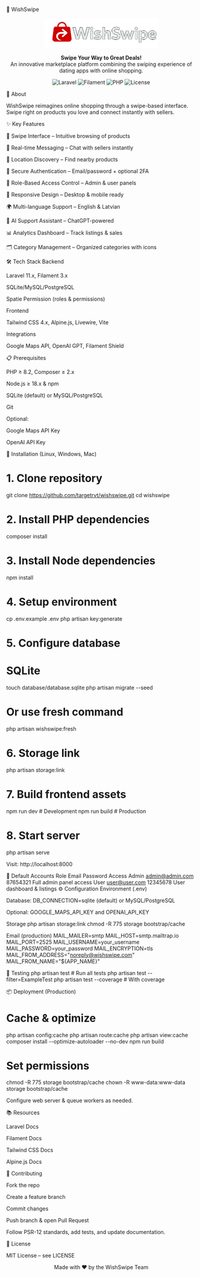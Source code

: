 🛒 WishSwipe
<p align="center"> <img src="https://raw.githubusercontent.com/targetrvt/wishswipe/main/wishswipe/public/images/wishSwipe_logo2.png" alt="WishSwipe Logo" width="300"> </p> <p align="center"> <strong>Swipe Your Way to Great Deals!</strong><br> An innovative marketplace platform combining the swiping experience of dating apps with online shopping. </p> <p align="center"> <img src="https://img.shields.io/badge/Laravel-11.x-FF2D20?style=for-the-badge&logo=laravel" alt="Laravel"> <img src="https://img.shields.io/badge/Filament-3.x-FFAA00?style=for-the-badge" alt="Filament"> <img src="https://img.shields.io/badge/PHP-8.2+-777BB4?style=for-the-badge&logo=php" alt="PHP"> <img src="https://img.shields.io/badge/License-MIT-green?style=for-the-badge" alt="License"> </p>
📖 About

WishSwipe reimagines online shopping through a swipe-based interface. Swipe right on products you love and connect instantly with sellers.

✨ Key Features

🎯 Swipe Interface – Intuitive browsing of products

💬 Real-time Messaging – Chat with sellers instantly

📍 Location Discovery – Find nearby products

🔐 Secure Authentication – Email/password + optional 2FA

👥 Role-Based Access Control – Admin & user panels

📱 Responsive Design – Desktop & mobile ready

🌍 Multi-language Support – English & Latvian

🤖 AI Support Assistant – ChatGPT-powered

📊 Analytics Dashboard – Track listings & sales

🗂️ Category Management – Organized categories with icons

🛠️ Tech Stack
Backend

Laravel 11.x, Filament 3.x

SQLite/MySQL/PostgreSQL

Spatie Permission (roles & permissions)

Frontend

Tailwind CSS 4.x, Alpine.js, Livewire, Vite

Integrations

Google Maps API, OpenAI GPT, Filament Shield

📋 Prerequisites

PHP ≥ 8.2, Composer ≥ 2.x

Node.js ≥ 18.x & npm

SQLite (default) or MySQL/PostgreSQL

Git

Optional:

Google Maps API Key

OpenAI API Key

🚀 Installation (Linux, Windows, Mac)
# 1. Clone repository
git clone https://github.com/targetrvt/wishswipe.git
cd wishswipe

# 2. Install PHP dependencies
composer install

# 3. Install Node dependencies
npm install

# 4. Setup environment
cp .env.example .env
php artisan key:generate

# 5. Configure database
# SQLite
touch database/database.sqlite
php artisan migrate --seed
# Or use fresh command
php artisan wishswipe:fresh

# 6. Storage link
php artisan storage:link

# 7. Build frontend assets
npm run dev   # Development
npm run build # Production

# 8. Start server
php artisan serve


Visit: http://localhost:8000

👤 Default Accounts
Role	Email	Password	Access
Admin	admin@admin.com
	87654321	Full admin panel access
User	user@user.com
	12345678	User dashboard & listings
⚙️ Configuration
Environment (.env)

Database: DB_CONNECTION=sqlite (default) or MySQL/PostgreSQL

Optional: GOOGLE_MAPS_API_KEY and OPENAI_API_KEY

Storage
php artisan storage:link
chmod -R 775 storage bootstrap/cache

Email (production)
MAIL_MAILER=smtp
MAIL_HOST=smtp.mailtrap.io
MAIL_PORT=2525
MAIL_USERNAME=your_username
MAIL_PASSWORD=your_password
MAIL_ENCRYPTION=tls
MAIL_FROM_ADDRESS="noreply@wishswipe.com"
MAIL_FROM_NAME="${APP_NAME}"

🧪 Testing
php artisan test             # Run all tests
php artisan test --filter=ExampleTest
php artisan test --coverage   # With coverage

📦 Deployment (Production)
# Cache & optimize
php artisan config:cache
php artisan route:cache
php artisan view:cache
composer install --optimize-autoloader --no-dev
npm run build

# Set permissions
chmod -R 775 storage bootstrap/cache
chown -R www-data:www-data storage bootstrap/cache


Configure web server & queue workers as needed.

📚 Resources

Laravel Docs

Filament Docs

Tailwind CSS Docs

Alpine.js Docs

🤝 Contributing

Fork the repo

Create a feature branch

Commit changes

Push branch & open Pull Request

Follow PSR-12 standards, add tests, and update documentation.

📄 License

MIT License – see LICENSE

<p align="center">Made with ❤️ by the WishSwipe Team</p>
